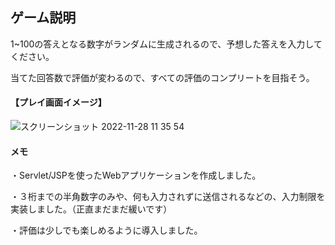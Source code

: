 ## ゲーム説明

1~100の答えとなる数字がランダムに生成されるので、予想した答えを入力してください。

当てた回答数で評価が変わるので、すべての評価のコンプリートを目指そう。


#### 【プレイ画面イメージ】
![スクリーンショット 2022-11-28 11 35 54](https://user-images.githubusercontent.com/112692236/204182873-6c6e76ad-68fb-41fc-ba61-f379fea67b70.png)
#### メモ
・Servlet/JSPを使ったWebアプリケーションを作成しました。

・３桁までの半角数字のみや、何も入力されずに送信されるなどの、入力制限を実装しました。（正直まだまだ緩いです）

・評価は少しでも楽しめるように導入しました。

